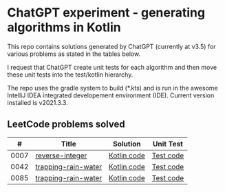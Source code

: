 # ChatGPT experiment - generating algorithms in Kotlin

This repo contains solutions generated by ChatGPT (currently at v3.5)
for various problems as stated in the tables below.

I request that ChatGPT create unit tests for each algorithm and then move
these unit tests into the test/kotlin hierarchy.

The repo uses the gradle system to build (*.kts) and is run in
the awesome IntelliJ IDEA integrated developement environment (IDE). 
Current version installed is v2021.3.3.

## LeetCode problems solved


| #    | Title                                                                                 | Solution                                                             | Unit Test                                                               |
|------|---------------------------------------------------------------------------------------|----------------------------------------------------------------------|-------------------------------------------------------------------------|
| 0007 | [reverse-integer](https://leetcode.com/problems/reverse-integer/description/)         | [Kotlin code](./src/main/kotlin/leetcode/P0007_ReverseInteger.kt)    | [Test code](./src/test/kotlin/leetcode/P0007_ReverseIntegerTest.kt)     |
| 0042 | [trapping-rain-water](https://leetcode.com/problems/trapping-rain-water/description/) | [Kotlin code](./src/main/kotlin/leetcode/P0042_TrappingRainWater.kt) | [Test code](./src/test/kotlin/leetcode/P0042_TrappingRainWaterTest.kt)  |
| 0085 | [trapping-rain-water](https://leetcode.com/problems/maximal-rectangle/description/)   | [Kotlin code](./src/main/kotlin/leetcode/P0085_MaximalRectangle.kt)  | [Test code](./src/test/kotlin/leetcode/P0085_MaximalRectangleTest.kt)   |
